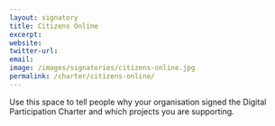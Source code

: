 ```yaml
---
layout: signatory
title: Citizens Online
excerpt: 
website: 
twitter-url:
email: 
image: /images/signatories/citizens-online.jpg
permalink: /charter/citizens-online/
---
```


Use this space to tell people why your organisation signed the Digital Participation Charter and which projects you are supporting.